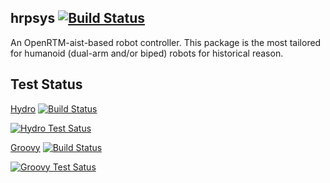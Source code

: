 hrpsys  [![Build Status](https://travis-ci.org/start-jsk/hrpsys.png)](https://travis-ci.org/start-jsk/hrpsys)
--------------

An OpenRTM-aist-based robot controller. This package is the most tailored for humanoid (dual-arm and/or biped) robots for historical reason.

Test Status
-----------
[Hydro](http://jenkins.ros.org/job/devel-hydro-hrpsys/) [![Build Status](http://jenkins.ros.org/job/devel-hydro-hrpsys/badge/icon)](http://jenkins.ros.org/job/devel-hydro-hrpsys/)

[![Hydro Test Satus](http://jenkins.ros.org/job/devel-hydro-hrpsys/test/trend)](http://jenkins.ros.org/job/devel-hydro-hrpsys/)

[Groovy](http://jenkins.ros.org/job/devel-groovy-hrpsys/) [![Build Status](http://jenkins.ros.org/job/devel-groovy-hrpsys/badge/icon)](http://jenkins.ros.org/job/devel-groovy-hrpsys/)

[![Groovy Test Satus](http://jenkins.ros.org/job/devel-groovy-hrpsys/test/trend)](http://jenkins.ros.org/job/devel-groovy-hrpsys/)
